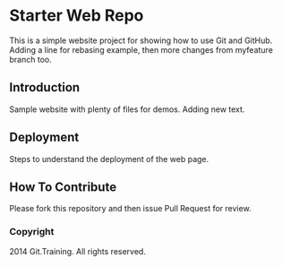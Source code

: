 # Starter Web Repo

This is a simple website project for showing how to use Git and GitHub. Adding a line for rebasing example, then more changes from myfeature branch too.

## Introduction

Sample website with plenty of files for demos. Adding new text.

## Deployment
Steps to understand the deployment of the web page.

## How To Contribute
Please fork this repository and then issue Pull Request for review.

### Copyright
 2014 Git.Training. All rights reserved.